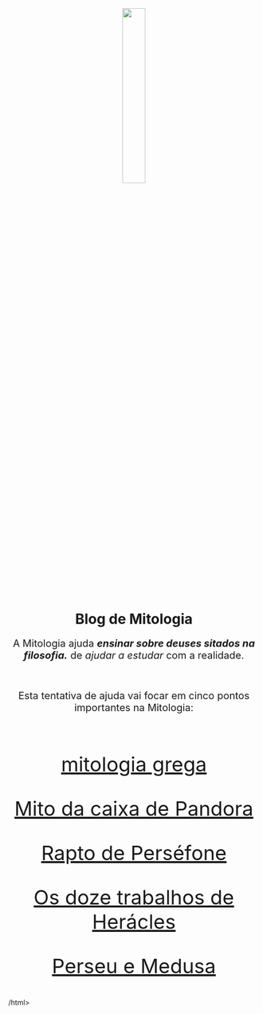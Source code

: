 <!DOCTYPE HTML>
 <html lang= "PT-BR">
   <HEAD>
     <meta charset=utf-8>
      <title>Respeito e Educação </title>
       <style>
p {
  text-align:center
}
</style>
   
  </head>

  <body>

   <center>
   <img src="Mitologia3.jpg"width="30%">
    </center>
     <h1 style= "text-align:center">Blog de Mitologia</h1>
      <p style= "font-size:20px">A Mitologia ajuda <strong><em>ensinar sobre deuses sitados na filosofia.</em></strong> de <em>ajudar a estudar</em>
       com a realidade.</p><br>
      <p style= "font-size:20px">Esta tentativa de ajuda vai focar em cinco pontos importantes na Mitologia:</p><br>
        <p style= "font-size:40px"><a href= "mitologiagrega.html" target="_blank">mitologia grega</a></p>
        <p style= "font-size:40px"><a href= "mitodacaixadepandora.html" target="_blank">Mito da caixa de Pandora </a></p>
        <p style= "font-size:40px"><a href= "raptodeperséfone.html" target="_blank">Rapto de Perséfone </a></p>
        <p style= "font-size:40px"><a href= "osdozetrabalhosdeherácles.html" target="_blank">Os doze trabalhos de Herácles </a></p>
        <p style= "font-size:40px"><a href= "perseuemedusa.html" target="_blank">Perseu e Medusa<a/></p>
 
  </body>
  /html>
  
       
